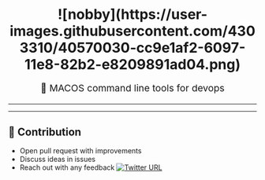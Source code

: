 <h1 align="center">
    ![nobby](https://user-images.githubusercontent.com/4303310/40570030-cc9e1af2-6097-11e8-82b2-e8209891ad04.png)
</h1>
<p align="center" style="font-size: 1.2rem;">  MACOS command line tools for devops </p>

<hr />

---
## 👬 Contribution

- Open pull request with improvements
- Discuss ideas in issues
- Reach out with any feedback [![Twitter URL](https://img.shields.io/twitter/url/https/twitter.com/anmol_nagpal.svg?style=social&label=Follow%20%40anmol_nagpal)](https://twitter.com/anmol_nagpal)
